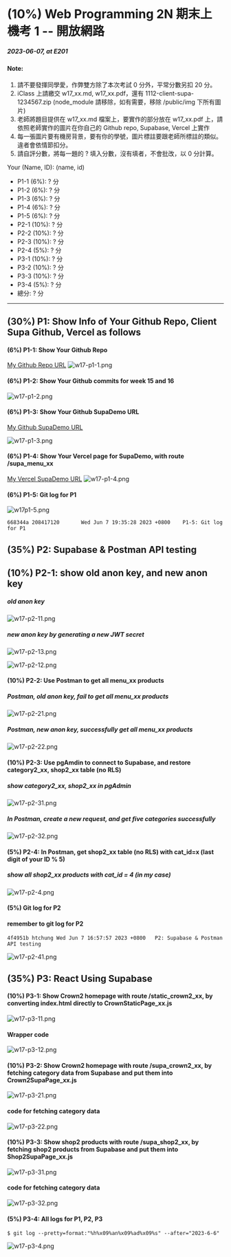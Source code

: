 # (10%) Web Programming 2N 期末上機考 1 -- 開放網路

##### 2023-06-07, at E201

#### Note:

1. 請不要發揮同學愛，作弊雙方除了本次考試 0 分外，平常分數另扣 20 分。
2. iClass 上請繳交 w17_xx.md, w17_xx.pdf，還有 1112-client-supa-1234567.zip (node_module 請移除，如有需要，移除 /public/img 下所有圖片)
3. 老師將題目提供在 w17_xx.md 檔案上，要實作的部分放在 w17_xx.pdf 上，請依照老師實作的圖片在你自己的 Github repo, Supabase, Vercel 上實作
4. 每一張圖片要有機房背景，要有你的學號，圖片標註要跟老師所標註的類似。違者會依情節扣分。
5. 請自評分數，將每一題的 ? 填入分數，沒有填者，不會批改，以 0 分計算。

Your (Name, ID): (name, id)

- P1-1 (6%): ? 分
- P1-2 (6%): ? 分
- P1-3 (6%): ? 分
- P1-4 (6%): ? 分
- P1-5 (6%): ? 分
- P2-1 (10%): ? 分
- P2-2 (10%): ? 分
- P2-3 (10%): ? 分
- P2-4 (5%): ? 分
- P3-1 (10%): ? 分
- P3-2 (10%): ? 分
- P3-3 (10%): ? 分
- P3-4 (5%): ? 分
- 總分: ? 分

---

## (30%) P1: Show Info of Your Github Repo, Client Supa Github, Vercel as follows

#### (6%) P1-1: Show Your Github Repo

[My Github Repo URL](https://github.com/208417120/1112_WP2_DEMO_20)
![w17-p1-1.png](https://hahvwqxedmlldgfvyjio.supabase.co/storage/v1/object/public/demo-20/md_img/w17-p1-1.png)

#### (6%) P1-2: Show Your Github commits for week 15 and 16

![w17-p1-2.png](https://hahvwqxedmlldgfvyjio.supabase.co/storage/v1/object/public/demo-20/md_img/w17-p1-2.png)

#### (6%) P1-3: Show Your Github SupaDemo URL

[My Github SupaDemo URL]()

![w17-p1-3.png](https://hahvwqxedmlldgfvyjio.supabase.co/storage/v1/object/public/demo-20/md_img/w17-p1-3.png)

#### (6%) P1-4: Show Your Vercel page for SupaDemo, with route /supa_menu_xx

[My Vercel SupaDemo URL](https://1112-client-supa-208417120.vercel.app/supa_menu_20)
![w17-p1-4.png](https://hahvwqxedmlldgfvyjio.supabase.co/storage/v1/object/public/demo-20/md_img/w17-p1-4.png)

#### (6%) P1-5: Git log for P1

![w17p1-5.png](https://hahvwqxedmlldgfvyjio.supabase.co/storage/v1/object/public/demo-20/md_img/w17-p1-5.png)

```
668344a 208417120       Wed Jun 7 19:35:28 2023 +0800    P1-5: Git log for P1
```

## (35%) P2: Supabase & Postman API testing

## (10%) P2-1: show old anon key, and new anon key

##### old anon key

![w17-p2-11.png](https://hahvwqxedmlldgfvyjio.supabase.co/storage/v1/object/public/demo-20/md_img/w17-p2-11.png)

##### new anon key by generating a new JWT secret

![w17-p2-13.png](https://hahvwqxedmlldgfvyjio.supabase.co/storage/v1/object/public/demo-20/md_img/w17-p2-13.png)

![w17-p2-12.png](https://hahvwqxedmlldgfvyjio.supabase.co/storage/v1/object/public/demo-20/md_img/w17-p2-12.png)

#### (10%) P2-2: Use Postman to get all menu_xx products

##### Postman, old anon key, fail to get all menu_xx products

![w17-p2-21.png](https://hahvwqxedmlldgfvyjio.supabase.co/storage/v1/object/public/demo-20/md_img/w17-p2-21.png)

##### Postman, new anon key, successfully get all menu_xx products

![w17-p2-22.png](https://hahvwqxedmlldgfvyjio.supabase.co/storage/v1/object/public/demo-20/md_img/w17-p2-22.png)

#### (10%) P2-3: Use pgAmdin to connect to Supabase, and restore category2_xx, shop2_xx table (no RLS)

##### show category2_xx, shop2_xx in pgAdmin

![w17-p2-31.png](https://hahvwqxedmlldgfvyjio.supabase.co/storage/v1/object/public/demo-20/md_img/w17-p2-31.png)

##### In Postman, create a new request, and get five categories successfully

![w17-p2-32.png](https://hahvwqxedmlldgfvyjio.supabase.co/storage/v1/object/public/demo-20/md_img/w17-p2-32.png)

#### (5%) P2-4: In Postman, get shop2_xx table (no RLS) with cat_id=x (last digit of your ID % 5)

##### show all shop2_xx products with cat_id = 4 (in my case)

![w17-p2-4.png](https://hahvwqxedmlldgfvyjio.supabase.co/storage/v1/object/public/demo-20/md_img/w17-p2-4.png)

#### (5%) Git log for P2

#### remember to git log for P2

```
4f4951b htchung Wed Jun 7 16:57:57 2023 +0800   P2: Supabase & Postman API testing
```

![w17-p2-41.png]()

## (35%) P3: React Using Supabase

#### (10%) P3-1: Show Crown2 homepage with route /static_crown2_xx, by converting index.html directly to CrownStaticPage_xx.js

![w17-p3-11.png]()

#### Wrapper code

![w17-p3-12.png]()

#### (10%) P3-2: Show Crown2 homepage with route /supa_crown2_xx, by fetching category data from Supabase and put them into Crown2SupaPage_xx.js

![w17-p3-21.png]()

#### code for fetching category data

![w17-p3-22.png]()

#### (10%) P3-3: Show shop2 products with route /supa_shop2_xx, by fetching shop2 products from Supabase and put them into Shop2SupaPage_xx.js

![w17-p3-31.png]()

#### code for fetching category data

![w17-p3-32.png]()

#### (5%) P3-4: All logs for P1, P2, P3

```
$ git log --pretty=format:"%h%x09%an%x09%ad%x09%s" --after="2023-6-6"

```

![w17-p3-4.png]()
